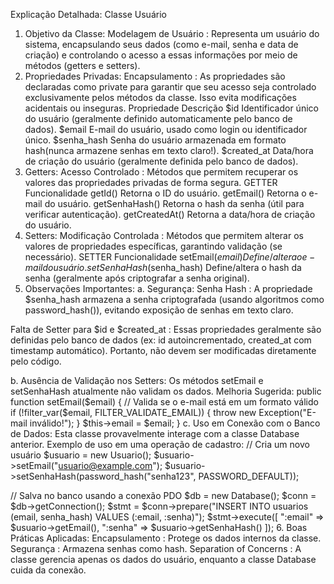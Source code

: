 Explicação Detalhada:
Classe Usuário
1. Objetivo da Classe:
Modelagem de Usuário :
Representa um usuário do sistema, encapsulando seus dados (como e-mail, senha e data de criação) e controlando o acesso a essas informações por meio de métodos (getters e setters).
2. Propriedades Privadas:
Encapsulamento :
As propriedades são declaradas como private para garantir que seu acesso seja controlado exclusivamente pelos métodos da classe. Isso evita modificações acidentais ou inseguras.
Propriedade	Descrição
$id	Identificador único do usuário (geralmente definido automaticamente pelo banco de dados).
$email	E-mail do usuário, usado como login ou identificador único.
$senha_hash	Senha do usuário armazenada em formato hash(nunca armazene senhas em texto claro!).
$created_at	Data/hora de criação do usuário (geralmente definida pelo banco de dados).
3. Getters:
Acesso Controlado :
Métodos que permitem recuperar os valores das propriedades privadas de forma segura.
GETTER	Funcionalidade
getId()	Retorna o ID do usuário.
getEmail()	Retorna o e-mail do usuário.
getSenhaHash()	Retorna o hash da senha (útil para verificar autenticação).
getCreatedAt()	Retorna a data/hora de criação do usuário.
4. Setters:
Modificação Controlada :
Métodos que permitem alterar os valores de propriedades específicas, garantindo validação (se necessário).
SETTER	Funcionalidade
setEmail($email)	Define/altera o e-mail do usuário.
setSenhaHash($senha_hash)	Define/altera o hash da senha (geralmente após criptografar a senha original).
5. Observações Importantes:
a. Segurança:
Senha Hash :
A propriedade $senha_hash armazena a senha criptografada (usando algoritmos como password_hash()), evitando exposição de senhas em texto claro.

Falta de Setter para $id e $created_at :
Essas propriedades geralmente são definidas pelo banco de dados (ex: id autoincrementado, created_at com timestamp automático). Portanto, não devem ser modificadas diretamente pelo código.

b. Ausência de Validação nos Setters:
Os métodos setEmail e setSenhaHash atualmente não validam os dados.
Melhoria Sugerida:
public function setEmail($email) {
    // Valida se o e-mail está em um formato válido
    if (!filter_var($email, FILTER_VALIDATE_EMAIL)) {
        throw new Exception("E-mail inválido!");
    }
    $this->email = $email;
}
c. Uso em Conexão com o Banco de Dados:
Esta classe provavelmente interage com a classe Database anterior.
Exemplo de uso em uma operação de cadastro:
// Cria um novo usuário
$usuario = new Usuario();
$usuario->setEmail("usuario@example.com");
$usuario->setSenhaHash(password_hash("senha123", PASSWORD_DEFAULT));

// Salva no banco usando a conexão PDO
$db = new Database();
$conn = $db->getConnection();
$stmt = $conn->prepare("INSERT INTO usuarios (email, senha_hash) VALUES (:email, :senha)");
$stmt->execute([
    ":email" => $usuario->getEmail(),
    ":senha" => $usuario->getSenhaHash()
]);
6. Boas Práticas Aplicadas:
Encapsulamento : Protege os dados internos da classe.
Segurança : Armazena senhas como hash.
Separation of Concerns : A classe gerencia apenas os dados do usuário, enquanto a classe Database cuida da conexão.